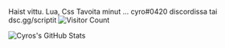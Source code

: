 Haist vittu. 
Lua, Css
 Tavoita minut ... cyro#0420 discordissa tai dsc.gg/scriptit
![Visitor Count](https://profile-counter.glitch.me/{Cyro}/count.svg)


<img align="left" alt="Cyros's GitHub Stats" src="https://github-readme-stats.vercel.app/api?username=Frostykona&theme=swift&bg_color=ffff&border_color=1C00ff00&icon_color=000000show_icons=true" />

<!---
CodeMasterCyro/CodeMasterCyro is a ✨ special ✨ repository because its `README.md` (this file) appears on your GitHub profile.
You can click the Preview link to take a look at your changes.
--->
